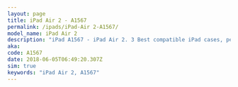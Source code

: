```yaml
---
layout: page
title: iPad Air 2 - A1567
permalink: /ipads/iPad-Air 2-A1567/
model_name: iPad Air 2
description: "iPad A1567 - iPad Air 2. 3 Best compatible iPad cases, pens, chargers and keyboards."
aka: 
code: A1567
date: 2018-06-05T06:49:20.307Z
sim: true
keywords: "iPad Air 2, A1567"
---
```

